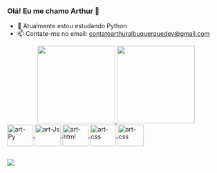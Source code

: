 ### Olá! Eu me chamo Arthur 👋

- 🌱 Atualmente estou estudando Python
- 📫 Contate-me no email: contatoarthuralbuquerquedev@gmail.com

<div align="center">
  <a href="https://github.com/arthur-albuquerque1">
  <img height="180em" src="https://github-readme-stats.vercel.app/api?username=arthur-albuquerque1&show_icons=true&theme=vision-friendly-dark&include_all_commits=true&count_private=true"/>
  <img height="180em" src="https://github-readme-stats.vercel.app/api/top-langs/?username=arthur-albuquerque1&layout=compact&langs_count=7&theme=vision-friendly-dark"/>
</div>
<div>
  <img align="center" alt="art-Py" height="50" width="60" src="https://cdn.jsdelivr.net/gh/devicons/devicon/icons/python/python-original.svg" />
  <img align="center" alt="art-Js" height="50" width="60" src="https://cdn.jsdelivr.net/gh/devicons/devicon/icons/javascript/javascript-original.svg" />
  <img align="center" alt="art-html" height="50" width="60" src="https://cdn.jsdelivr.net/gh/devicons/devicon/icons/html5/html5-plain-wordmark.svg" />
  <img align="center" alt="art-css" height="50" width="60" src="https://cdn.jsdelivr.net/gh/devicons/devicon/icons/css3/css3-plain-wordmark.svg" /> 
  <img align="center" alt="art-css" height="50" width="60" src="https://cdn.jsdelivr.net/gh/devicons/devicon/icons/php/php-original.svg" />          
</div>
  
##
  
<div>
  <a href="https://www.linkedin.com/in/arthur-albuquerque-74814a222" target="_blank"><img src="https://img.shields.io/badge/-LinkedIn-%230077B5?style=for-the-badge&logo=linkedin&logoColor=white" target="_blank"></a>
</div>
